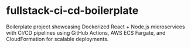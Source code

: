 # fullstack-ci-cd-boilerplate
Boilerplate project showcasing Dockerized React + Node.js microservices with CI/CD pipelines using GitHub Actions, AWS ECS Fargate, and CloudFormation for scalable deployments.
